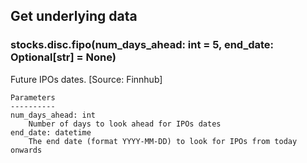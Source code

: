 ## Get underlying data 
### stocks.disc.fipo(num_days_ahead: int = 5, end_date: Optional[str] = None)

Future IPOs dates. [Source: Finnhub]

    Parameters
    ----------
    num_days_ahead: int
        Number of days to look ahead for IPOs dates
    end_date: datetime
        The end date (format YYYY-MM-DD) to look for IPOs from today onwards
